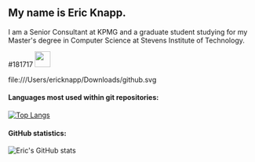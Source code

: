 ## My name is Eric Knapp.

<p>I am a Senior Consultant at KPMG and a graduate student studying for my Master's degree in Computer Science at Stevens Institute of Technology.</p> 

#181717
<img height="32" width="32" src="https://cdn.jsdelivr.net/npm/simple-icons@v7/icons/github.svg" />

file:///Users/ericknapp/Downloads/github.svg
#### Languages most used within git repositories:
[![Top Langs](https://github-readme-stats.vercel.app/api/top-langs/?username=Eric-Knapp&layout=compact&theme=dracula&langs_count=15)](https://github.com/Eric-Knapp/github-readme-stats)

#### GitHub statistics:

![Eric's GitHub stats](https://github-readme-stats.vercel.app/api?username=Eric-Knapp&show_icons=true&theme=dracula&layout=compact&hide=issues)
